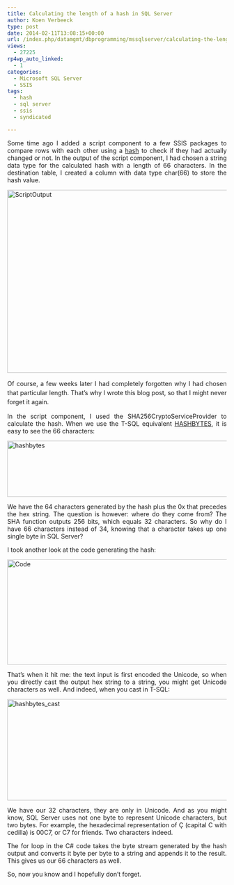 ```yaml
---
title: Calculating the length of a hash in SQL Server
author: Koen Verbeeck
type: post
date: 2014-02-11T13:08:15+00:00
url: /index.php/datamgmt/dbprogramming/mssqlserver/calculating-the-length-of-a-hash-in-sql-server/
views:
  - 27225
rp4wp_auto_linked:
  - 1
categories:
  - Microsoft SQL Server
  - SSIS
tags:
  - hash
  - sql server
  - ssis
  - syndicated

---
```

<p style="text-align: justify">
  Some time ago I added a script component to a few SSIS packages to compare rows with each other using a <a href="http://en.wikipedia.org/wiki/Hash_function">hash</a> to check if they had actually changed or not. In the output of the script component, I had chosen a string data type for the calculated hash with a length of 66 characters. In the destination table, I created a column with data type char(66) to store the hash value.
</p>

<p style="text-align: justify">
  <a href="http://blogs.ltd.local/wp-content/uploads/2014/02/ScriptOutput.png"><img class="size-full wp-image-2345 alignnone" alt="ScriptOutput" src="http://blogs.ltd.local/wp-content/uploads/2014/02/ScriptOutput.png" width="734" height="421" srcset="http://blogs.ltd.local/wp-content/uploads/2014/02/ScriptOutput.png 734w, http://blogs.ltd.local/wp-content/uploads/2014/02/ScriptOutput-300x172.png 300w" sizes="(max-width: 734px) 100vw, 734px" /></a>
</p>

<p style="text-align: justify">
  <span style="line-height: 1.5em">Of course, a few weeks later I had completely forgotten why I had chosen that particular length. That’s why I wrote this blog post, so that I might never forget it again.</span>
</p>

<p style="text-align: justify">
  In the script component, I used the SHA256CryptoServiceProvider to calculate the hash. When we use the T-SQL equivalent <a href="http://technet.microsoft.com/en-us/library/ms174415.aspx">HASHBYTES</a>, it is easy to see the 66 characters:
</p>

<p style="text-align: justify">
  <a href="http://blogs.ltd.local/wp-content/uploads/2014/02/hashbytes.png"><img class="alignnone size-full wp-image-2347" alt="hashbytes" src="http://blogs.ltd.local/wp-content/uploads/2014/02/hashbytes.png" width="603" height="129" srcset="http://blogs.ltd.local/wp-content/uploads/2014/02/hashbytes.png 603w, http://blogs.ltd.local/wp-content/uploads/2014/02/hashbytes-300x64.png 300w" sizes="(max-width: 603px) 100vw, 603px" /></a>
</p>

<p style="text-align: justify">
  We have the 64 characters generated by the hash plus the 0x that precedes the hex string. The question is however: where do they come from? The SHA function outputs 256 bits, which equals 32 characters. So why do I have 66 characters instead of 34, knowing that a character takes up one single byte in SQL Server?
</p>

<p style="text-align: justify">
  I took another look at the code generating the hash:
</p>

<p style="text-align: justify">
  <a href="http://blogs.ltd.local/wp-content/uploads/2014/02/Code.png"><img class="alignnone size-full wp-image-2346" alt="Code" src="http://blogs.ltd.local/wp-content/uploads/2014/02/Code.png" width="857" height="242" srcset="http://blogs.ltd.local/wp-content/uploads/2014/02/Code.png 857w, http://blogs.ltd.local/wp-content/uploads/2014/02/Code-300x84.png 300w" sizes="(max-width: 857px) 100vw, 857px" /></a>
</p>

<p style="text-align: justify">
  That’s when it hit me: the text input is first encoded the Unicode, so when you directly cast the output hex string to a string, you might get Unicode characters as well. And indeed, when you cast in T-SQL:
</p>

<p style="text-align: justify">
  <a href="http://blogs.ltd.local/wp-content/uploads/2014/02/hashbytes_cast.png"><img class="alignnone size-full wp-image-2348" alt="hashbytes_cast" src="http://blogs.ltd.local/wp-content/uploads/2014/02/hashbytes_cast.png" width="584" height="233" srcset="http://blogs.ltd.local/wp-content/uploads/2014/02/hashbytes_cast.png 584w, http://blogs.ltd.local/wp-content/uploads/2014/02/hashbytes_cast-300x119.png 300w" sizes="(max-width: 584px) 100vw, 584px" /></a>
</p>

<p style="text-align: justify">
  We have our 32 characters, they are only in Unicode. And as you might know, SQL Server uses not one byte to represent Unicode characters, but two bytes. For example, the hexadecimal representation of Ç (capital C with cedilla) is 00C7, or C7 for friends. Two characters indeed.
</p>

<p style="text-align: justify">
  The for loop in the C# code takes the byte stream generated by the hash output and converts it byte per byte to a string and appends it to the result. This gives us our 66 characters as well.
</p>

<p style="text-align: justify">
  So, now you know and I hopefully don’t forget.
</p>